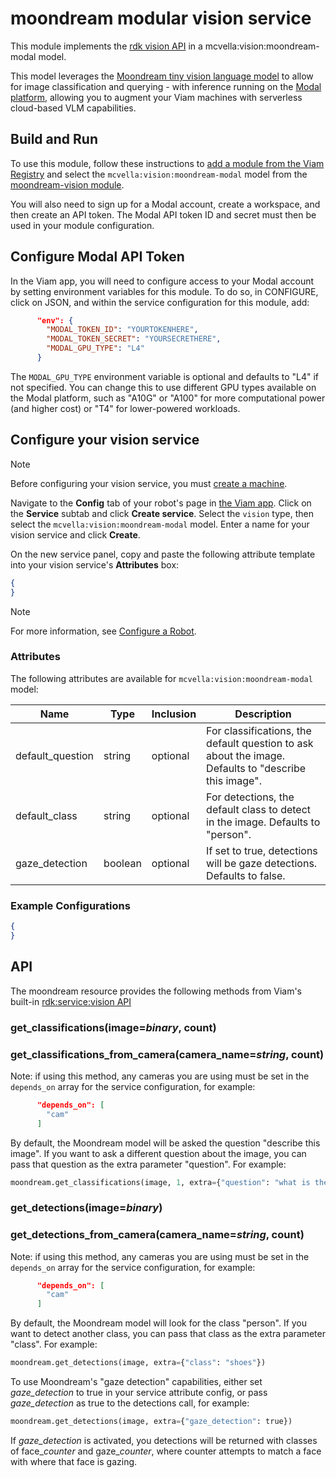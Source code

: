 # moondream modular vision service

This module implements the [rdk vision API](https://github.com/rdk/vision-api) in a mcvella:vision:moondream-modal model.

This model leverages the [Moondream tiny vision language model](https://github.com/vikhyat/moondream) to allow for image classification and querying - with inference running on the [Modal platform](https://modal.com/), allowing you to augment your Viam machines with serverless cloud-based VLM capabilities.

## Build and Run

To use this module, follow these instructions to [add a module from the Viam Registry](https://docs.viam.com/registry/configure/#add-a-modular-resource-from-the-viam-registry) and select the `mcvella:vision:moondream-modal` model from the [moondream-vision module](https://app.viam.com/module/mcvella/moondream-vision-modal).

You will also need to sign up for a Modal account, create a workspace, and then create an API token.
The Modal API token ID and secret must then be used in your module configuration.

## Configure Modal API Token

In the Viam app, you will need to configure access to your Modal account by setting environment variables for this module.
To do so, in CONFIGURE, click on JSON, and within the service configuration for this module, add:

```json
      "env": {
        "MODAL_TOKEN_ID": "YOURTOKENHERE",
        "MODAL_TOKEN_SECRET": "YOURSECRETHERE",
        "MODAL_GPU_TYPE": "L4"
      }
```

The `MODAL_GPU_TYPE` environment variable is optional and defaults to "L4" if not specified. You can change this to use different GPU types available on the Modal platform, such as "A10G" or "A100" for more computational power (and higher cost) or "T4" for lower-powered workloads.

## Configure your vision service

> [!NOTE]  
> Before configuring your vision service, you must [create a machine](https://docs.viam.com/manage/fleet/machines/#add-a-new-machine).

Navigate to the **Config** tab of your robot's page in [the Viam app](https://app.viam.com/).
Click on the **Service** subtab and click **Create service**.
Select the `vision` type, then select the `mcvella:vision:moondream-modal` model.
Enter a name for your vision service and click **Create**.

On the new service panel, copy and paste the following attribute template into your vision service's **Attributes** box:

```json
{
}
```

> [!NOTE]  
> For more information, see [Configure a Robot](https://docs.viam.com/manage/configuration/).

### Attributes

The following attributes are available for `mcvella:vision:moondream-modal` model:

| Name | Type | Inclusion | Description |
| ---- | ---- | --------- | ----------- |
| default_question | string | optional | For classifications, the default question to ask about the image.  Defaults to "describe this image". |
| default_class | string | optional | For detections, the default class to detect in the image.  Defaults to "person". |
| gaze_detection | boolean | optional | If set to true, detections will be gaze detections.  Defaults to false. |

### Example Configurations

```json
{
}
```

## API

The moondream resource provides the following methods from Viam's built-in [rdk:service:vision API](https://python.viam.dev/autoapi/viam/services/vision/client/index.html)

### get_classifications(image=*binary*, count)

### get_classifications_from_camera(camera_name=*string*, count)

Note: if using this method, any cameras you are using must be set in the `depends_on` array for the service configuration, for example:

```json
      "depends_on": [
        "cam"
      ]
```

By default, the Moondream model will be asked the question "describe this image".
If you want to ask a different question about the image, you can pass that question as the extra parameter "question".
For example:

``` python
moondream.get_classifications(image, 1, extra={"question": "what is the person wearing?"})
```

### get_detections(image=*binary*)

### get_detections_from_camera(camera_name=*string*, count)

Note: if using this method, any cameras you are using must be set in the `depends_on` array for the service configuration, for example:

```json
      "depends_on": [
        "cam"
      ]
```

By default, the Moondream model will look for the class "person".
If you want to detect another class, you can pass that class as the extra parameter "class".
For example:

``` python
moondream.get_detections(image, extra={"class": "shoes"})
```

To use Moondream's "gaze detection" capabilities, either set *gaze_detection* to true in your service attribute config, or pass *gaze_detection* as true to the detections call, for example:

``` python
moondream.get_detections(image, extra={"gaze_detection": true})
```

If *gaze_detection* is activated, you detections will be returned with classes of face_*counter* and gaze_*counter*, where counter attempts to match a face with where that face is gazing.
